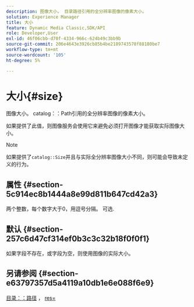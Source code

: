 ```yaml
---
description: 图像大小。 目录路径引用的全分辨率图像的像素大小。
solution: Experience Manager
title: 大小
feature: Dynamic Media Classic,SDK/API
role: Developer,User
exl-id: 46f06cbb-d70f-4334-966c-624b49c3bb9b
source-git-commit: 206e4643e3926cb85b4be2189743578f88180be7
workflow-type: tm+mt
source-wordcount: '105'
ht-degree: 5%

---
```


# 大小{#size}

图像大小。 catalog：：Path引用的全分辨率图像的像素大小。

如果提供了此值，则图像服务会使用它来避免必须打开图像才能获取实际图像大小。

>[!NOTE]
>
>如果提供了`catalog::Size`并且与实际全分辨率图像大小不同，则可能会导致未定义的行为。

## 属性 {#section-5c914ec8b1444a8e99d811b647cd42a3}

两个整数，每个数字大于0，用逗号分隔。 可选.

## 默认 {#section-257c6d47cf314ef0b3c3c32b18f0f0f1}

如果字段不存在，或字段为空，则使用图像的实际大小。

## 另请参阅 {#section-e63797357d5a4119a10db1e6e088f6e9}

[目录：：路径](../../../../../../is-api/image-catalog/image-serving-api-ref/c-image-catalog-reference/c-image-svg-data-reference/c-image-data-reference/r-path-cat.md#reference-306afcaff172440ca81b85da8d78213c) ， [res=](/help/aem-is-ir-api/is-api/http-ref/image-serving-api-ref/c-http-protocol-reference/c-command-reference/r-res.md)
